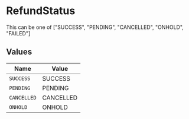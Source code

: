 # RefundStatus

This can be one of ["SUCCESS", "PENDING", "CANCELLED", "ONHOLD", "FAILED"]


## Values

| Name        | Value       |
| ----------- | ----------- |
| `SUCCESS`   | SUCCESS     |
| `PENDING`   | PENDING     |
| `CANCELLED` | CANCELLED   |
| `ONHOLD`    | ONHOLD      |